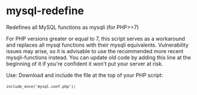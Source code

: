 # mysql-redefine
Redefines all MySQL functions as mysqli (for PHP>=7)

For PHP versions greater or equal to 7, this script serves as a workaround and replaces all mysql functions with their mysqli equivalents.
Vulnerability issues may arise, so it is advisable to use the recommended more recent mysqli-functions instead.
You can update old code by adding this line at the beginning of it if you're confident it won't put your server at risk.

Use:
Download and include the file at the top of your PHP script:<br><br>
<code>`include_once('mysql.conf.php');`</code><br><br>
&nbsp;

